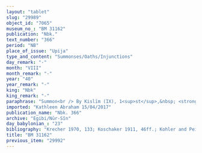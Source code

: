 ```yaml
---
layout: "tablet"
slug: "29989"
object_id: "7065"
museum_no_: "BM 31162"
publication: "Nbk."
text_number: "366"
period: "NB"
place_of_issue: "Upija"
type_and_content: "Summonses/Oaths/Injunctions"
day_remark: "-"
month: "VIII"
month_remark: "-"
year: "40"
year_remark: "-"
king: "Nbk"
king_remark: "-"
paraphrase: "Summon<br /> By Kislīm (IX), 1<sup>st</sup>,&nbsp; <strong>A</strong> will present his witness in Opis. He will witness against <strong>B</strong>, (maintaining) that <strong>C</strong>, who acted as guarantor through <strong>B</strong>, at the established date [...] took the contract away (and) gave it to <strong>B</strong>. If he will be able to bring his testimony, he will go unpunished. Should he fail to present his witness, he must pay to <strong>B </strong>what is written in the promissory note, both the barley and its interests. Names of 2 witnesses. Scribe: Nab&ucirc;-ahhē-iddin/&Scaron;ulāya//Egibi.<br /> &nbsp;<br /> A = Gudāya/Hinni-ilī//Mar-ban&ecirc;; B = Bāba-ēre&scaron;/Nab&ucirc;-mukīn-apli; C = Katimu&rsquo;/Hagūru"
imported: "Kathleen Abraham 15/04/2017"
publication_name: "Nbk. 366"
archive: "Egibi/Nūr-Sîn"
day_babylonian_: "23"
bibliography: "Krecher 1970, 133; Koschaker 1911, 46ff.; Kohler and Peiser, BRL 1 (1890), 12f.; Petschow 1956 (NBPf.), 176; Holtz 2014, no. 12."
title: "BM 31162"
previous_item: "29992"
---
```

